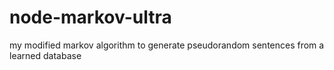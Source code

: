 # node-markov-ultra
my modified markov algorithm to generate pseudorandom sentences from a learned database

